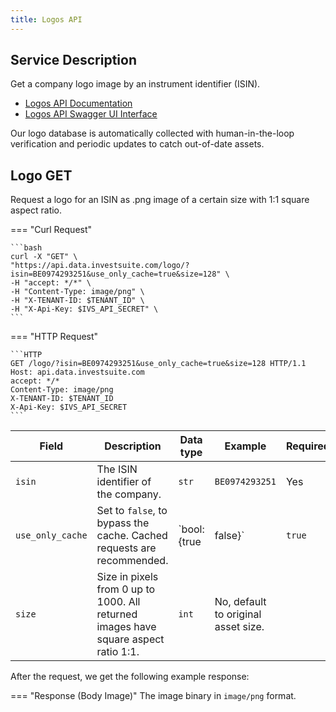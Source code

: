 ```yaml
---
title: Logos API
---
```


## Service Description

Get a company logo image by an instrument identifier (ISIN).

- [Logos API Documentation](https://api.data.investsuite.com/redoc#tag/Logos)
- [Logos API Swagger UI Interface](https://api.data.investsuite.com/docs#/Logos/)

Our logo database is automatically collected with human-in-the-loop verification and periodic updates to catch out-of-date assets.

## Logo GET

Request a logo for an ISIN as .png image of a certain size with 1:1 square aspect ratio.

=== "Curl Request"

    ```bash
    curl -X "GET" \
    "https://api.data.investsuite.com/logo/?isin=BE0974293251&use_only_cache=true&size=128" \
    -H "accept: */*" \
    -H "Content-Type: image/png" \
    -H "X-TENANT-ID: $TENANT_ID" \
    -H "X-Api-Key: $IVS_API_SECRET" \
    ```

=== "HTTP Request"

    ```HTTP
    GET /logo/?isin=BE0974293251&use_only_cache=true&size=128 HTTP/1.1
    Host: api.data.investsuite.com
    accept: */*
    Content-Type: image/png
    X-TENANT-ID: $TENANT_ID
    X-Api-Key: $IVS_API_SECRET
    ```

Field | Description | Data type | Example | Required
----- | ----------- | --------- | ------- | --------
`isin` | The ISIN identifier of the company. | `str` | `BE0974293251` | Yes
`use_only_cache` | Set to `false`, to bypass the cache. Cached requests are recommended. | `bool: {true|false}` | `true` | No, default `true`
`size` | Size in pixels from 0 up to 1000. All returned images have square aspect ratio 1:1. | `int` | No, default to original asset size.

After the request, we get the following example response:

=== "Response (Body Image)"
The image binary in `image/png` format.
